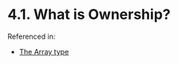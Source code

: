 # 4.1. What is Ownership?

Referenced in:

- [The Array type](../../03-common-programming-concepts/02-data-types/#the-array-type)
